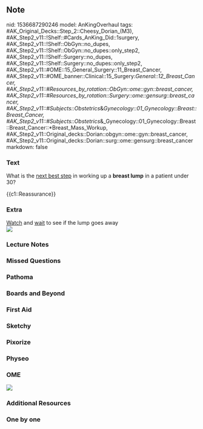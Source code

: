 ## Note
nid: 1536687290246
model: AnKingOverhaul
tags: #AK_Original_Decks::Step_2::Cheesy_Dorian_(M3), #AK_Step2_v11::!Shelf::#Cards_AnKing_Did::1surgery, #AK_Step2_v11::!Shelf::ObGyn::no_dupes, #AK_Step2_v11::!Shelf::ObGyn::no_dupes::only_step2, #AK_Step2_v11::!Shelf::Surgery::no_dupes, #AK_Step2_v11::!Shelf::Surgery::no_dupes::only_step2, #AK_Step2_v11::#OME::15_General_Surgery::11_Breast_Cancer, #AK_Step2_v11::#OME_banner::Clinical::15_Surgery:_General::12_Breast_Cancer, #AK_Step2_v11::#Resources_by_rotation::ObGyn::ome::gyn::breast_cancer, #AK_Step2_v11::#Resources_by_rotation::Surgery::ome::gensurg::breast_cancer, #AK_Step2_v11::#Subjects::Obstetrics_&_Gynecology::01_Gynecology::Breast::Breast_Cancer, #AK_Step2_v11::#Subjects::Obstetrics_&_Gynecology::01_Gynecology::Breast::Breast_Cancer::*Breast_Mass_Workup, #AK_Step2_v11::Original_decks::Dorian::obgyn::ome::gyn::breast_cancer, #AK_Step2_v11::Original_decks::Dorian::surg::ome::gensurg::breast_cancer
markdown: false

### Text
What is the <u>next best step</u> in working up a <b>breast
lump</b> in a patient under 30?
<div>
  {{c1::Reassurance}}
</div>

### Extra
<div>
  <u>Watch</u> and <u>wait</u> to see if the lump goes away
</div><img src="paste-9285719294638.jpg">

### Lecture Notes


### Missed Questions


### Pathoma


### Boards and Beyond


### First Aid


### Sketchy


### Pixorize


### Physeo


### OME
<div class="ome-widget">
  <a href=
  "https://onlinemeded.org/spa/surgery-general/breast-cancer/acquire?ref=anki">
  <img src="_OME_AnkiFlashcards_Lesson_3.png"></a>
</div>

### Additional Resources


### One by one

